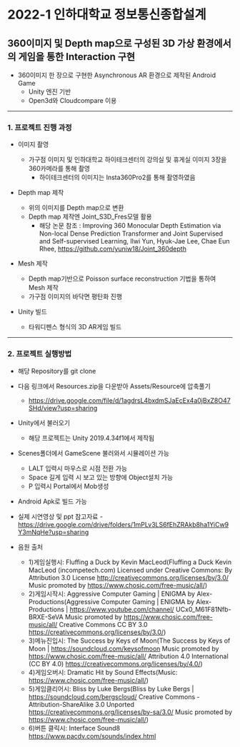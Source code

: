 # 2022-1 인하대학교 정보통신종합설계

## 360이미지 및 Depth map으로 구성된 3D 가상 환경에서의 게임을 통한 Interaction 구현

- 360이미지 한 장으로 구현한 Asynchronous AR 환경으로 제작된 Android Game
	- Unity 엔진 기반
	- Open3d와 Cloudcompare 이용
	

------------

### 1. 프로젝트 진행 과정

- 이미지 촬영
	- 가구점 이미지 및 인하대학교 하이테크센터의 강의실 및 휴게실 이미지 3장을 360카메라를 통해 촬영
		- 하이테크센터의 이미지는 Insta360Pro2를 통해 촬영하였음
		
- Depth map 제작
	- 위의 이미지를 Depth map으로 변환
	- Depth map 제작엔 Joint_S3D_Fres모델 활용
		- 해당 논문 참조 : Improving 360 Monocular Depth Estimation via Non-local Dense Prediction Transformer and Joint Supervised and Self-supervised Learning,
											Ilwi Yun, Hyuk-Jae Lee, Chae Eun Rhee,
											https://github.com/yuniw18/Joint_360depth
											
- Mesh 제작
	- Depth map기반으로 Poisson surface reconstruction 기법을 통하여 Mesh 제작
	- 가구점 이미지의 바닥면 평탄화 진행
	
- Unity 빌드
	- 타워디펜스 형식의 3D AR게임 빌드
	
----------
### 2. 프로젝트 실행방법

- 해당 Repository를 git clone

- 다음 링크에서 Resources.zip을 다운받아 Assets/Resource에 압축풀기
	- https://drive.google.com/file/d/1agdrsL4bxdmSJaEcEx4a0jBxZ8O47SHd/view?usp=sharing

- Unity에서 불러오기
	- 해당 프로젝트는 Unity 2019.4.34f1에서 제작됨
	
- Scenes폴더에서 GameScene 불러와서 시뮬레이션 가능
	- LALT 입력시 마우스로 시점 전환 가능
	- Space 길게 입력 시 보고 있는 방향에 Object설치 가능
	- P 입력시 Portal에서 Mob생성
	
- Android Apk로 빌드 가능

- 실제 시연영상 및 ppt 참고자료
        - https://drive.google.com/drive/folders/1mPLv3LS6fEhZRAkb8ha1YiCw9Y3mNqHe?usp=sharing

- 음원 출처
	- 1)게임실행시: Fluffing a Duck by Kevin MacLeod(Fluffing a Duck Kevin MacLeod (incompetech.com)
		Licensed under Creative Commons: By Attribution 3.0 License
		http://creativecommons.org/licenses/by/3.0/
		Music promoted by https://www.chosic.com/free-music/all/)
	- 2)게임시작시: Aggressive Computer Gaming | ENIGMA by Alex-Productions(Aggressive Computer Gaming | ENIGMA by Alex-Productions | https://www.youtube.com/channel/			UCx0_M61F81Nfb-BRXE-SeVA
		Music promoted by https://www.chosic.com/free-music/all/
		Creative Commons CC BY 3.0
		https://creativecommons.org/licenses/by/3.0/)
	- 3)메뉴진입시: The Success by Keys of Moon(The Success by Keys of Moon | https://soundcloud.com/keysofmoon
		Music promoted by https://www.chosic.com/free-music/all/
		Attribution 4.0 International (CC BY 4.0)
		https://creativecommons.org/licenses/by/4.0/)
	- 4)게임오버시: Dramatic Hit by Sound Effects(Music: https://www.chosic.com/free-music/all/)
	- 5)게임클리어시: Bliss by Luke Bergs(Bliss by Luke Bergs | https://soundcloud.com/bergscloud/
		Creative Commons - Attribution-ShareAlike 3.0 Unported
		https://creativecommons.org/licenses/by-sa/3.0/
		Music promoted by https://www.chosic.com/free-music/all/)
	- 6)버튼 클릭시: Interface Sound8
		https://www.pacdv.com/sounds/index.html

